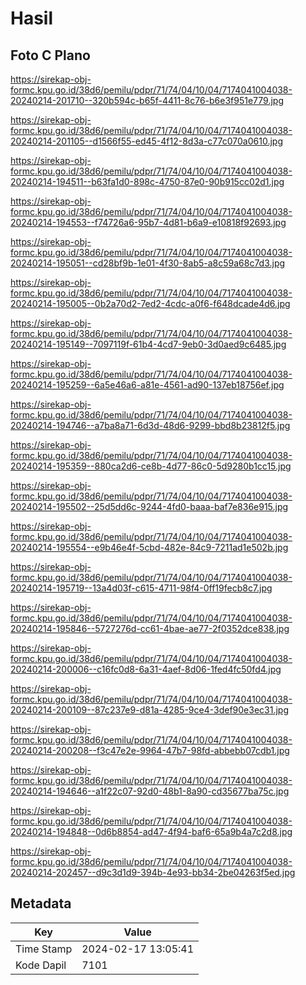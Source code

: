 # Hasil

## Foto C Plano

https://sirekap-obj-formc.kpu.go.id/38d6/pemilu/pdpr/71/74/04/10/04/7174041004038-20240214-201710--320b594c-b65f-4411-8c76-b6e3f951e779.jpg

https://sirekap-obj-formc.kpu.go.id/38d6/pemilu/pdpr/71/74/04/10/04/7174041004038-20240214-201105--d1566f55-ed45-4f12-8d3a-c77c070a0610.jpg

https://sirekap-obj-formc.kpu.go.id/38d6/pemilu/pdpr/71/74/04/10/04/7174041004038-20240214-194511--b63fa1d0-898c-4750-87e0-90b915cc02d1.jpg

https://sirekap-obj-formc.kpu.go.id/38d6/pemilu/pdpr/71/74/04/10/04/7174041004038-20240214-194553--f74726a6-95b7-4d81-b6a9-e10818f92693.jpg

https://sirekap-obj-formc.kpu.go.id/38d6/pemilu/pdpr/71/74/04/10/04/7174041004038-20240214-195051--cd28bf9b-1e01-4f30-8ab5-a8c59a68c7d3.jpg

https://sirekap-obj-formc.kpu.go.id/38d6/pemilu/pdpr/71/74/04/10/04/7174041004038-20240214-195005--0b2a70d2-7ed2-4cdc-a0f6-f648dcade4d6.jpg

https://sirekap-obj-formc.kpu.go.id/38d6/pemilu/pdpr/71/74/04/10/04/7174041004038-20240214-195149--7097119f-61b4-4cd7-9eb0-3d0aed9c6485.jpg

https://sirekap-obj-formc.kpu.go.id/38d6/pemilu/pdpr/71/74/04/10/04/7174041004038-20240214-195259--6a5e46a6-a81e-4561-ad90-137eb18756ef.jpg

https://sirekap-obj-formc.kpu.go.id/38d6/pemilu/pdpr/71/74/04/10/04/7174041004038-20240214-194746--a7ba8a71-6d3d-48d6-9299-bbd8b23812f5.jpg

https://sirekap-obj-formc.kpu.go.id/38d6/pemilu/pdpr/71/74/04/10/04/7174041004038-20240214-195359--880ca2d6-ce8b-4d77-86c0-5d9280b1cc15.jpg

https://sirekap-obj-formc.kpu.go.id/38d6/pemilu/pdpr/71/74/04/10/04/7174041004038-20240214-195502--25d5dd6c-9244-4fd0-baaa-baf7e836e915.jpg

https://sirekap-obj-formc.kpu.go.id/38d6/pemilu/pdpr/71/74/04/10/04/7174041004038-20240214-195554--e9b46e4f-5cbd-482e-84c9-7211ad1e502b.jpg

https://sirekap-obj-formc.kpu.go.id/38d6/pemilu/pdpr/71/74/04/10/04/7174041004038-20240214-195719--13a4d03f-c615-4711-98f4-0ff19fecb8c7.jpg

https://sirekap-obj-formc.kpu.go.id/38d6/pemilu/pdpr/71/74/04/10/04/7174041004038-20240214-195846--5727276d-cc61-4bae-ae77-2f0352dce838.jpg

https://sirekap-obj-formc.kpu.go.id/38d6/pemilu/pdpr/71/74/04/10/04/7174041004038-20240214-200006--c16fc0d8-6a31-4aef-8d06-1fed4fc50fd4.jpg

https://sirekap-obj-formc.kpu.go.id/38d6/pemilu/pdpr/71/74/04/10/04/7174041004038-20240214-200109--87c237e9-d81a-4285-9ce4-3def90e3ec31.jpg

https://sirekap-obj-formc.kpu.go.id/38d6/pemilu/pdpr/71/74/04/10/04/7174041004038-20240214-200208--f3c47e2e-9964-47b7-98fd-abbebb07cdb1.jpg

https://sirekap-obj-formc.kpu.go.id/38d6/pemilu/pdpr/71/74/04/10/04/7174041004038-20240214-194646--a1f22c07-92d0-48b1-8a90-cd35677ba75c.jpg

https://sirekap-obj-formc.kpu.go.id/38d6/pemilu/pdpr/71/74/04/10/04/7174041004038-20240214-194848--0d6b8854-ad47-4f94-baf6-65a9b4a7c2d8.jpg

https://sirekap-obj-formc.kpu.go.id/38d6/pemilu/pdpr/71/74/04/10/04/7174041004038-20240214-202457--d9c3d1d9-394b-4e93-bb34-2be04263f5ed.jpg


## Metadata

| Key        | Value               |
| ---------- | ------------------- |
| Time Stamp | 2024-02-17 13:05:41 |
| Kode Dapil | 7101                |



